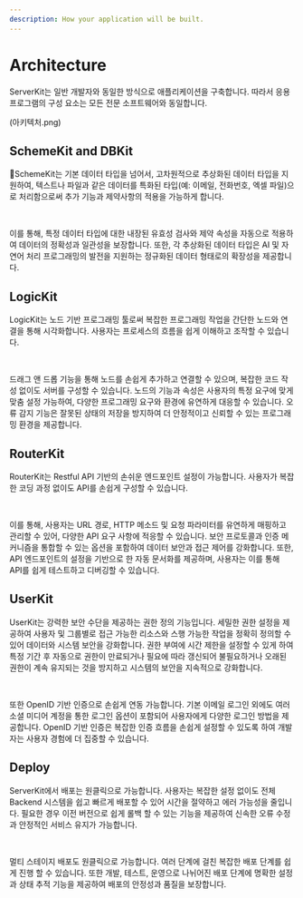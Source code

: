 ```yaml
---
description: How your application will be built.
---
```


# Architecture

ServerKit는 일반 개발자와 동일한 방식으로 애플리케이션을 구축합니다. 따라서 응용 프로그램의 구성 요소는 모든 전문 소프트웨어와 동일합니다.



(아키텍처.png)



## SchemeKit and DBKit

SchemeKit는 기본 데이터 타입을 넘어서, 고차원적으로 추상화된 데이터 타입을 지원하여, 텍스트나 파일과 같은 데이터를 특화된 타입(예: 이메일, 전화번호, 엑셀 파일)으로 처리함으로써 추가 기능과 제약사항의 적용을 가능하게 합니다.

<figure><img src="../.gitbook/assets/스크린샷 2024-02-13 오후 4.03.17.png" alt=""><figcaption></figcaption></figure>

이를 통해, 특정 데이터 타입에 대한 내장된 유효성 검사와 제약 속성을 자동으로 적용하여 데이터의 정확성과 일관성을 보장합니다. 또한, 각 추상화된 데이터 타입은 AI 및 자연어 처리 프로그래밍의 발전을 지원하는 정규화된 데이터 형태로의 확장성을 제공합니다.



## LogicKit

LogicKit는 노드 기반 프로그래밍 툴로써 복잡한 프로그래밍 작업을 간단한 노드와 연결을 통해 시각화합니다. 사용자는 프로세스의 흐름을 쉽게 이해하고 조작할 수 있습니다.&#x20;

<figure><img src="../.gitbook/assets/스크린샷 2024-02-13 오후 4.14.28.png" alt=""><figcaption></figcaption></figure>

드래그 앤 드롭 기능을 통해 노드를 손쉽게 추가하고 연결할 수 있으며, 복잡한 코드 작성 없이도 서버를 구성할 수 있습니다. 노드의 기능과 속성은 사용자의 특정 요구에 맞게 맞춤 설정 가능하여, 다양한 프로그래밍 요구와 환경에 유연하게 대응할 수 있습니다. 오류 감지 기능은 잘못된 상태의 저장을 방지하여 더 안정적이고 신뢰할 수 있는 프로그래밍 환경을 제공합니다.



## RouterKit

RouterKit는 Restful API 기반의 손쉬운 엔드포인트 설정이 가능합니다. 사용자가 복잡한 코딩 과정 없이도 API를 손쉽게 구성할 수 있습니다.

<figure><img src="../.gitbook/assets/스크린샷 2024-02-13 오후 4.19.53.png" alt=""><figcaption></figcaption></figure>

이를 통해, 사용자는 URL 경로, HTTP 메소드 및 요청 파라미터를 유연하게 매핑하고 관리할 수 있어, 다양한 API 요구 사항에 적응할 수 있습니다. 보안 프로토콜과 인증 메커니즘을 통합할 수 있는 옵션을 포함하여 데이터 보안과 접근 제어를 강화합니다. 또한, API 엔드포인트의 설정을 기반으로 한 자동 문서화를 제공하며, 사용자는 이를 통해 API를 쉽게 테스트하고 디버깅할 수 있습니다.



## UserKit

UserKit는 강력한 보안 수단을 제공하는 권한 정의 기능입니다. 세밀한 권한 설정을 제공하여 사용자 및 그룹별로 접근 가능한 리소스와 스행 가능한 작업을 정확히 정의할 수 있어 데이터와 시스템 보안을 강화합니다. 권한 부여에 시간 제한을 설정할 수 있게 하여 특정 기간 후 자동으로 권한이 만료되거나 필요에 따라 갱신되어 불필요하거나 오래된 권한이 계속 유지되는 것을 방지하고 시스템의 보안을 지속적으로 강화합니다.

<figure><img src="../.gitbook/assets/스크린샷 2024-02-13 오후 4.24.41.png" alt=""><figcaption></figcaption></figure>

또한 OpenID 기반 인증으로 손쉽게 연동 가능합니다. 기본 이메일 로그인 외에도 여러 소셜 미디어 계정을 통한 로그인 옵션이 포함되어 사용자에게 다양한 로그인 방법을 제공합니다. OpenID 기반 인증은 복잡한 인증 흐름을 손쉽게 설정할 수 있도록 하여 개발자는 사용자 경험에 더 집중할 수 있습니다.



## Deploy

ServerKit에서 배포는 원클릭으로 가능합니다. 사용자는 복잡한 설정 없이도 전체 Backend 시스템을 쉽고 빠르게 배포할 수 있어 시간을 절약하고 에러 가능성을 줄입니다.  필요한 경우 이전 버전으로 쉽게 롤백 할 수 있는 기능을 제공하여 신속한 오류 수정과 안정적인 서비스 유지가 가능합니다.

<figure><img src="../.gitbook/assets/스크린샷 2024-02-13 오후 4.36.08.png" alt=""><figcaption></figcaption></figure>

멀티 스테이지 배포도 원클릭으로 가능합니다. 여러 단계에 걸친 복잡한 배포 단계를 쉽게 진행 할 수 있습니다. 또한 개발, 테스트, 운영으로 나뉘어진 배포 단계에 명확한 설정과 상태 추적 기능을 제공하여 배포의 안정성과 품질을 보장합니다.

